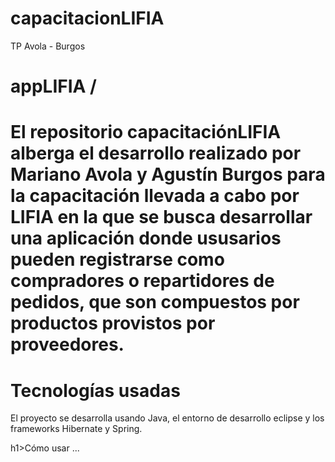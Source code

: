 # capacitacionLIFIA
TP Avola - Burgos

<h1>appLIFIA /<h1>

El repositorio capacitaciónLIFIA alberga el desarrollo realizado por Mariano Avola y Agustín Burgos para la capacitación llevada a cabo por LIFIA en la que se busca desarrollar una aplicación donde ususarios pueden registrarse como compradores o repartidores de pedidos, que son compuestos por productos provistos por proveedores.

<h1>Tecnologías usadas</h1>
El proyecto se desarrolla usando Java, el entorno de desarrollo eclipse y los frameworks Hibernate y Spring.

 h1>Cómo usar</h1>
...
